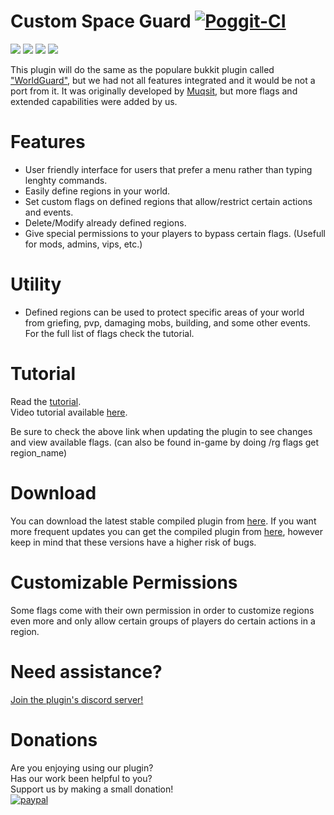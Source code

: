 # Custom Space Guard [![Poggit-CI](https://poggit.pmmp.io/ci.badge/CustomSpaceTeam/CustomSpaceGuard)](https://poggit.pmmp.io/ci/CustomSpaceTeam/CustomSpaceGuard)

[![](https://poggit.pmmp.io/shield.state/CustomSpaceGuard)](https://poggit.pmmp.io/p/CustomSpaceGuard)
[![](https://poggit.pmmp.io/shield.api/CustomSpaceGuard)](https://poggit.pmmp.io/p/CustomSpaceGuard)
[![](https://poggit.pmmp.io/shield.dl.total/CustomSpaceGuard)](https://poggit.pmmp.io/p/CustomSpaceGuard)
[![](https://poggit.pmmp.io/shield.dl/CustomSpaceGuard)](https://poggit.pmmp.io/p/CustomSpaceGuard)


This plugin will do the same as the populare bukkit plugin called ["WorldGuard"](https://dev.bukkit.org/projects/worldguard), but we had not all features integrated and it would be not a port from it. It was originally developed by [Muqsit](https://github.com/Muqsit), but more flags and extended capabilities were added by us.

# Features
- User friendly interface for users that prefer a menu rather than typing lenghty commands.   
- Easily define regions in your world.
- Set custom flags on defined regions that allow/restrict certain actions and events.
- Delete/Modify already defined regions.
- Give special permissions to your players to bypass certain flags. (Usefull for mods, admins, vips, etc.)

# Utility
- Defined regions can be used to protect specific areas of your world from griefing, pvp, damaging mobs, building, and some other events.  
For the full list of flags check the tutorial.

# Tutorial
Read the [tutorial](https://github.com/CustomSpaceTeam/CustomSpaceGuard/wiki).     
Video tutorial available [here](https://www.youtube.com/watch?v=80s21rwU7K8).

Be sure to check the above link when updating the plugin to see changes and view available flags. (can also be found in-game by doing /rg flags get region_name)

# Download
You can download the latest stable compiled plugin from [here](https://poggit.pmmp.io/p/CustomSpaceGuard).
If you want more frequent updates you can get the compiled plugin from [here](https://poggit.pmmp.io/ci/CustomSpaceTeam/CustomSpaceGuard), however keep in mind that these versions have a higher risk of bugs.

# Customizable Permissions
Some flags come with their own permission in order to customize regions even more and only allow certain groups of players do certain actions in a region.

# Need assistance?
[Join the plugin's discord server!](https://discordapp.com/invite/uZevqGX)

# Donations
Are you enjoying using our plugin?   
Has our work been helpful to you?   
Support us by making a small donation!   
[![paypal](https://www.paypalobjects.com/en_US/i/btn/btn_donateCC_LG.gif)](https://www.paypal.com/cgi-bin/webscr?cmd=_s-xclick&hosted_button_id=A27544VGVMLKA&source=url)
